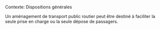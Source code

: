 Contexte: Dispositions générales

Un aménagement de transport public routier peut être destiné à faciliter la seule prise en charge ou la seule dépose de passagers.